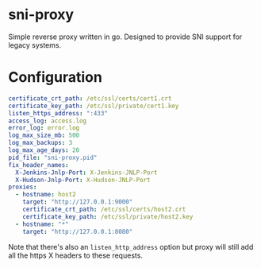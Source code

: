 # sni-proxy

Simple reverse proxy written in go. Designed to provide SNI support for legacy systems.

# Configuration

```yml
certificate_crt_path: /etc/ssl/certs/cert1.crt
certificate_key_path: /etc/ssl/private/cert1.key
listen_https_address: ":433"
access_log: access.log
error_log: error.log
log_max_size_mb: 500
log_max_backups: 3
log_max_age_days: 20
pid_file: "sni-proxy.pid"
fix_header_names:
  X-Jenkins-Jnlp-Port: X-Jenkins-JNLP-Port
  X-Hudson-Jnlp-Port: X-Hudson-JNLP-Port
proxies:
  - hostname: host2
    target: "http://127.0.0.1:9000"
    certificate_crt_path: /etc/ssl/certs/host2.crt
    certificate_key_path: /etc/ssl/private/host2.key
  - hostname: "*"
    target: "http://127.0.0.1:8080"

```

Note that there's also an `listen_http_address` option but proxy will still add all the https X headers to these requests.
